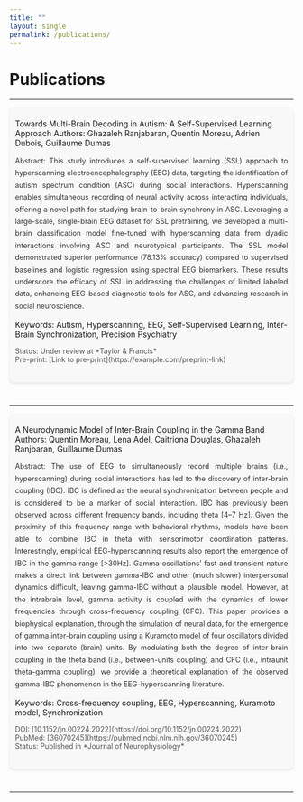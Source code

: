 ```yaml
---
title: ""
layout: single
permalink: /publications/
---
```


# Publications

---

<div class="section_pub">
Towards Multi-Brain Decoding in Autism: A Self-Supervised Learning Approach  
Authors: Ghazaleh Ranjabaran, Quentin Moreau, Adrien Dubois, Guillaume Dumas  

<p class="abstract">
Abstract: 
This study introduces a self-supervised learning (SSL) approach to hyperscanning electroencephalography (EEG) data, targeting the identification of autism spectrum condition (ASC) during social interactions. Hyperscanning enables simultaneous recording of neural activity across interacting individuals, offering a novel path for studying brain-to-brain synchrony in ASC. Leveraging a large-scale, single-brain EEG dataset for SSL pretraining, we developed a multi-brain classification model fine-tuned with hyperscanning data from dyadic interactions involving ASC and neurotypical participants. The SSL model demonstrated superior performance (78.13% accuracy) compared to supervised baselines and logistic regression using spectral EEG biomarkers. These results underscore the efficacy of SSL in addressing the challenges of limited labeled data, enhancing EEG-based diagnostic tools for ASC, and advancing research in social neuroscience.
</p>

Keywords: Autism, Hyperscanning, EEG, Self-Supervised Learning, Inter-Brain Synchronization, Precision Psychiatry  

<p class="additional-info">
Status: Under review at *Taylor & Francis*<br>
Pre-print: [Link to pre-print](https://example.com/preprint-link)<br>
</p>
</div>

---

<div class="section_pub">
A Neurodynamic Model of Inter-Brain Coupling in the Gamma Band  
Authors: Quentin Moreau, Lena Adel, Caitriona Douglas, Ghazaleh Ranjbaran, Guillaume Dumas  

<p class="abstract">
Abstract:  
The use of EEG to simultaneously record multiple brains (i.e., hyperscanning) during social interactions has led to the discovery of inter-brain coupling (IBC). IBC is defined as the neural synchronization between people and is considered to be a marker of social interaction. IBC has previously been observed across different frequency bands, including theta [4–7 Hz]. Given the proximity of this frequency range with behavioral rhythms, models have been able to combine IBC in theta with sensorimotor coordination patterns. Interestingly, empirical EEG-hyperscanning results also report the emergence of IBC in the gamma range [>30Hz]. Gamma oscillations’ fast and transient nature makes a direct link between gamma-IBC and other (much slower) interpersonal dynamics difficult, leaving gamma-IBC without a plausible model. However, at the intrabrain level, gamma activity is coupled with the dynamics of lower frequencies through cross-frequency coupling (CFC). This paper provides a biophysical explanation, through the simulation of neural data, for the emergence of gamma inter-brain coupling using a Kuramoto model of four oscillators divided into two separate (brain) units. By modulating both the degree of inter-brain coupling in the theta band (i.e., between-units coupling) and CFC (i.e., intraunit theta-gamma coupling), we provide a theoretical explanation of the observed gamma-IBC phenomenon in the EEG-hyperscanning literature.
</p>

Keywords: Cross-frequency coupling, EEG, Hyperscanning, Kuramoto model, Synchronization  

<p class="additional-info">
DOI: [10.1152/jn.00224.2022](https://doi.org/10.1152/jn.00224.2022)<br>
PubMed: [36070245](https://pubmed.ncbi.nlm.nih.gov/36070245)<br>
Status: Published in *Journal of Neurophysiology*<br>
</p>
</div>

---

<style>
.section_pub {
    margin-bottom: 40px;
    padding: 20px 10px;
    background-color: #f8f8f8;
    border-radius: 8px;
    box-shadow: 0 2px 4px rgba(0,0,0,0.1);
}

/* Title styling */
.section_pub h3 {
    font-family: 'Roboto', sans-serif;
    font-size: 1.5em;
    color: #2A5D84;
    margin-bottom: 10px;
}

/* Abstracts */
.abstract {
    font-size: 0.9em;
    line-height: 1.7;
    text-align: justify;
    color: #333;
}

/* Additional info (Status, DOI, etc.) */
.additional-info {
    font-size: 0.9em;
    margin-top: 10px;
    color: #555;
}

.additional-info a {
    color: #FF6A5D;  /* Accent color for links */
}

.section_pub hr {
    border: none;
    border-top: 2px solid #ddd;
    margin-top: 20px;
    margin-bottom: 20px;
}

/* Keywords */
.section_pub p strong {
    color: #2A5D84;
}
</style>
